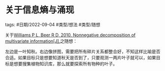 # 关于信息熵与涌现



tags: #日期/2022-09-04 #类型/想法 #类型/随想 



关于[Williams P L, Beer R D, 2010. Nonnegative decomposition of multivariate information[J].](zotero://select/library/items/RJ6JNRLM)之随想：

左边是一叶知秋。右边像拼图，需要把所有碎片关系都整合好，不知这样比喻是否合适。如果目标只是想要知道秋天是否到了，只要观测一两片叶子就可以，如果目标是想要搜集植物知识库，那么就要探索所有物种的叶子。